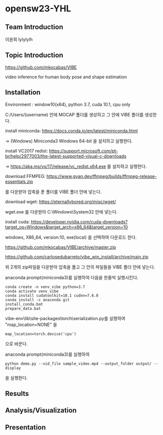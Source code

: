 # opensw23-YHL
## Team Introduction
이윤희 lylylylh

## Topic Introduction 
https://github.com/mkocabas/VIBE

video inference for human body pose and shape estimation

## Installation 
Environment : window10(x64), python 3.7, cuda 10.1, cpu only 

C:/Users/(username) 안에 MOCAP 폴더를 생성하고 그 안에 VIBE 폴더를 생성한다.
	
install miniconda: https://docs.conda.io/en/latest/miniconda.html
	
-> (Windows) Miniconda3 Windows 64-bit 을 설치하고 실행한다.  
  	
install VC2017 redist: https://support.microsoft.com/pt-br/help/2977003/the-latest-supported-visual-c-downloads
	
-> https://aka.ms/vs/17/release/vc_redist.x64.exe 를 설치하고 실행한다.
  
download FFMPEG: https://www.gyan.dev/ffmpeg/builds/ffmpeg-release-essentials.zip 
 
를 다운받아 압축을 푼 폴더를 VIBE 폴더 안에 넣는다.
  
download wget: https://eternallybored.org/misc/wget/
   	
wget.exe 를 다운받아 C:\Windows\System32 안에 넣는다.
      
install cuda: https://developer.nvidia.com/cuda-downloads?target_os=Windows&target_arch=x86_64&target_version=10    
	
windows, X86_64, version:10, exe(local) 을 선택하여 다운로드 한다.
  
https://github.com/mkocabas/VIBE/archive/master.zip
 
https://github.com/carlosedubarreto/vibe_win_install/archive/main.zip
  
위 2개의 zip파일을 다운받아 압축을 풀고 그 안의 파일들을 VIBE 폴더 안에 넣는다.
  
anaconda prompt(miniconda3)를 실행하여 다음을 한줄씩 실행시킨다.
	
	conda create -n venv_vibe python=3.7
	conda activate venv_vibe
	conda install cudatoolkit=10.1 cudnn=7.6.0
	conda install -c anaconda git
	install_conda.bat
	prepare_data.bat
  
vibe-env\lib\site-packages\torch\serialization.py를 실행하여
"map_location=NONE" 을
  	
	map_location=torch.device('cpu')
으로 바꾼다.
  
anaconda prompt(miniconda3)를 실행하여
  	
	python demo.py --vid_file sample_video.mp4 --output_folder output/ --display
을 실행한다.
  
## Results

## Analysis/Visualization
## Presentation 
